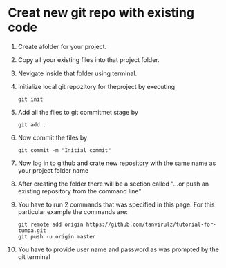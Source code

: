 # Creat new git repo with existing code

1. Create afolder for your project. 
1. Copy all your existing files into that project folder. 
1. Nevigate inside that folder using terminal.
1. Initialize local git repozitory for theproject by executing 

    ````
    git init
    ````

1. Add all the files to git commitmet stage by

    ```
    git add .
    ```
    
1. Now commit the files by 

    ```
    git commit -m "Initial commit"
    ```
    
1. Now log in to github and crate new repository with the same name as your project folder name

1. After creating the folder there will be a section called "…or push an existing repository from the command line"

1. You have to run 2  commands that was specified in this page. For this particular example the commands are:

    ```
    git remote add origin https://github.com/tanvirulz/tutorial-for-tumpa.git
    git push -u origin master
    ```
1. You have to provide user name and password as was prompted by the git terminal

